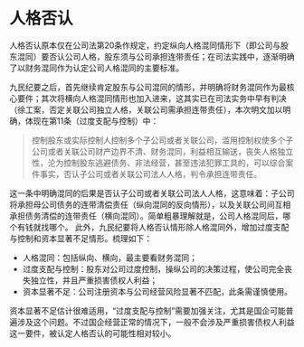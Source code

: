 # 人格否认

人格否认原本仅在公司法第20条作规定，约定纵向人格混同情形下（即公司与股东混同）要否认公司人格，股东须与公司承担连带责任；在司法实践中，逐渐明确了以财务混同作为认定公司人格混同的主要标准。

九民纪要之后，首先继续肯定股东与公司混同的情形，并明确将财务混同作为最核心要件；其次将横向人格混同情形也加入进来，这其实已在司法实务中早有判决（徐工案，否定关联公司独立人格，关联公司需承担连带责任），本次明文加以明确，体现在第11条（过度支配与控制）中：

> 控制股东或实际控制人控制多个子公司或者关联公司，滥用控制权使多个子公司或者关联公司财产边界不清、财务混同，利益相互输送，丧失人格独立性，沦为控制股东逃避债务、非法经营，甚至违法犯罪工具的，可以综合案件事实，否认子公司或者关联公司法人人格，判令承担连带责任。

这一条中明确混同的后果是否认子公司或者关联公司法人人格，这意味着：子公司将承担母公司债务的连带清偿责任（纵向混同的反向情形），以及关联公司间互相承担债务清偿的连带责任（横向混同）。简单粗暴理解就是，公司人格混同后，哪个有钱就找哪个。
此外，九民纪要将人格否认情形除人格混同外，增加过度支配与控制和资本显著不足情形。梳理如下：
- 人格混同：包括纵向、横向，最主要看财务混同；
- 过度支配与控制：股东对公司过度控制，操纵公司的决策过程，使公司完全丧失独立性，并且严重损害债权人利益；
- 资本显著不足：公司注册资本与公司经营风险显著不匹配，此条需谨慎使用。

资本显著不足估计很难适用，“过度支配与控制”需要加强关注，尤其是国企可能普遍涉及这个问题。不过国企经营正常的情况下，一般不会涉及严重损害债权人利益这一要件，被认定人格否认的可能性相对较小。